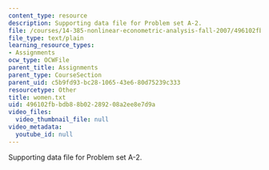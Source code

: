 ```yaml
---
content_type: resource
description: Supporting data file for Problem set A-2.
file: /courses/14-385-nonlinear-econometric-analysis-fall-2007/496102fbbdb88b02289208a2ee8e7d9a_women.txt
file_type: text/plain
learning_resource_types:
- Assignments
ocw_type: OCWFile
parent_title: Assignments
parent_type: CourseSection
parent_uid: c5b9fd93-bc28-1065-43e6-80d75239c333
resourcetype: Other
title: women.txt
uid: 496102fb-bdb8-8b02-2892-08a2ee8e7d9a
video_files:
  video_thumbnail_file: null
video_metadata:
  youtube_id: null
---
```

Supporting data file for Problem set A-2.

